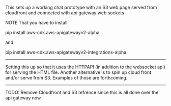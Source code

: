 This sets up a working chat prototype
with an S3 web page served from cloudfront
and connected with api gateway web sockets

NOTE That you have to install:

pip install aws-cdk.aws-apigatewayv2-alpha

and

pip install aws-cdk.aws-apigatewayv2-integrations-alpha

---

Setting this up so that it uses the HTTPAPI
(in addition to the websocket api)
for serving the HTML file. Another alternative
is to spin up cloud front and/or serve
from S3. Examples of those are forthcoming.

---

TODO: Remove Cloudfront and S3 refrence since
this is all done over the api gateway now.
